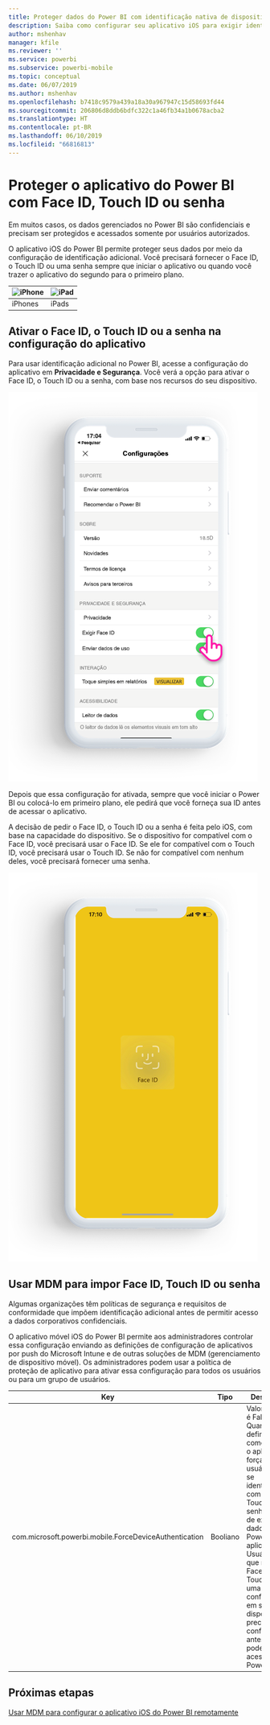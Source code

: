 ```yaml
---
title: Proteger dados do Power BI com identificação nativa de dispositivo
description: Saiba como configurar seu aplicativo iOS para exigir identificação adicional antes de acessar os dados do Power BI
author: mshenhav
manager: kfile
ms.reviewer: ''
ms.service: powerbi
ms.subservice: powerbi-mobile
ms.topic: conceptual
ms.date: 06/07/2019
ms.author: mshenhav
ms.openlocfilehash: b7418c9579a439a18a30a967947c15d58693fd44
ms.sourcegitcommit: 206806d8ddb6bdfc322c1a46fb34a1b0678acba2
ms.translationtype: HT
ms.contentlocale: pt-BR
ms.lasthandoff: 06/10/2019
ms.locfileid: "66816813"
---
```

# <a name="protect-power-bi-app-with-face-id-touch-id-or-passcode"></a>Proteger o aplicativo do Power BI com Face ID, Touch ID ou senha 

Em muitos casos, os dados gerenciados no Power BI são confidenciais e precisam ser protegidos e acessados somente por usuários autorizados. 

O aplicativo iOS do Power BI permite proteger seus dados por meio da configuração de identificação adicional. Você precisará fornecer o Face ID, o Touch ID ou uma senha sempre que iniciar o aplicativo ou quando você trazer o aplicativo do segundo para o primeiro plano.

| ![iPhone](./media/tutorial-mobile-apps-ios-qna/iphone-logo-50-px.png) | ![iPad](./media/tutorial-mobile-apps-ios-qna/ipad-logo-50-px.png) |
|:--- |:--- |
| iPhones |iPads |

## <a name="turn-on-face-id-touch-id-or-passcode-in-app-setting"></a>Ativar o Face ID, o Touch ID ou a senha na configuração do aplicativo

Para usar identificação adicional no Power BI, acesse a configuração do aplicativo em **Privacidade e Segurança**. Você verá a opção para ativar o Face ID, o Touch ID ou a senha, com base nos recursos do seu dispositivo.

![Página de configuração do aplicativo iOS do Power BI](./media/mobile-ios-native-secure-access/mobile-ios-native-secured-setting.png)

Depois que essa configuração for ativada, sempre que você iniciar o Power BI ou colocá-lo em primeiro plano, ele pedirá que você forneça sua ID antes de acessar o aplicativo. 

A decisão de pedir o Face ID, o Touch ID ou a senha é feita pelo iOS, com base na capacidade do dispositivo. Se o dispositivo for compatível com o Face ID, você precisará usar o Face ID. Se ele for compatível com o Touch ID, você precisará usar o Touch ID. Se não for compatível com nenhum deles, você precisará fornecer uma senha.

![Face ID do iOS do Power BI](./media/mobile-ios-native-secure-access/mobile-ios-native-secured-faceid.png)

## <a name="use-mdm-to-enforce-face-id-touch-id-or-passcode"></a>Usar MDM para impor Face ID, Touch ID ou senha

Algumas organizações têm políticas de segurança e requisitos de conformidade que impõem identificação adicional antes de permitir acesso a dados corporativos confidenciais. 

O aplicativo móvel iOS do Power BI permite aos administradores controlar essa configuração enviando as definições de configuração de aplicativos por push do Microsoft Intune e de outras soluções de MDM (gerenciamento de dispositivo móvel). Os administradores podem usar a política de proteção de aplicativo para ativar essa configuração para todos os usuários ou para um grupo de usuários.

|Key  |Tipo  |Descrição  |
|---------|---------|---------|
| com.microsoft.powerbi.mobile.ForceDeviceAuthentication | Booliano | Valor padrão é False. <br>Quando definido como True, o aplicativo forçará os usuários a se identificarem com Face ID, Touch ID ou senha antes de exibir dados do Power BI no aplicativo. Usuários que não têm Face ID, Touch ID ou uma senha configurada em seu dispositivo, precisarão configurar antes de poder acessar o Power BI.  |

## <a name="next-steps"></a>Próximas etapas

[Usar MDM para configurar o aplicativo iOS do Power BI remotamente](mobile-app-configuration.md)
